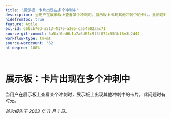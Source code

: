 ```yaml
---
title: '展示板：卡片出现在多个冲刺中'
description: 当用户在展示板上查看某个冲刺时，展示板上出现其他冲刺中的卡片。此问题时有时无。
hidefromtoc: true
feature: Agile
exl-id: 660cb70d-a513-4176-a205-ca54e02aac71
source-git-commit: 3a5bf0ed6b1a7a6d61c9f3f074c551bf6e3b2d44
workflow-type: tm+mt
source-wordcount: '62'
ht-degree: 100%

---
```


# 展示板：卡片出现在多个冲刺中

<!--
>[!NOTE]
>
>This issue was fixed on January 12, 2024.-->

当用户在展示板上查看某个冲刺时，展示板上出现其他冲刺中的卡片。此问题时有时无。

_首次报告于 2023 年 11 月 1 日。_

